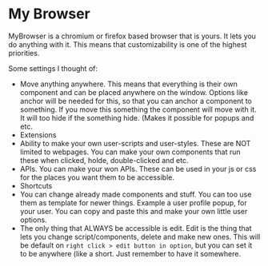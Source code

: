 # My Browser
MyBrowser is a chromium or firefox based browser that is yours. It lets you do anything with it. This means that customizability is one of the highest priorities.

Some settings I thought of:

 - Move anything anywhere. This means that everything is their own component and can be placed anywhere on the window. Options like anchor will be needed for this, so that you can anchor a component to something. If you move this something the component will move with it. It will too hide if the something hide. (Makes it possible for popups and etc.
 - Extensions
 - Ability to make your own user-scripts and user-styles. These are NOT limited to webpages. You can make your own components that run these when clicked, holde, double-clicked and etc.
 - APIs. You can make your won APIs. These can be used in your js or css for the places you want them to be accessible.
 - Shortcuts
 - You can change already made components and stuff. You can too use them as template for newer things. Example a user profile popup, for your user. You can copy and paste this and make your own little user options. 
 - The only thing that ALWAYS be accessible is edit. Edit is the thing that lets you change script/components, delete and make new ones. This will be default on `right click > edit button in option`, but you can set it to be anywhere (like a short. Just remember to have it somewhere. 
<!--stackedit_data:
eyJoaXN0b3J5IjpbNzQ2MjkwMjI0LDEyMjA1NDQ5MzFdfQ==
-->